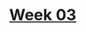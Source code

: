 # [Week 03](https://github.com/benbrastmckie/ModalHistory?tab=readme-ov-file#week-03-ruth-barcan-marcus)

